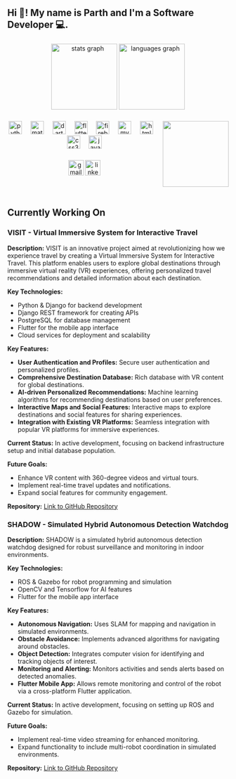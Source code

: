 <h2 align="left">Hi 👋! My name is Parth and I'm a Software Developer 💻.</h2>

###

<div align="center">
  <img src="https://github-readme-stats.vercel.app/api?username=RuntimeTerror1001&hide_title=false&hide_rank=false&show_icons=true&include_all_commits=true&count_private=true&disable_animations=false&theme=dracula&locale=en&hide_border=false" height="150" alt="stats graph"  />
  <img src="https://github-readme-stats.vercel.app/api/top-langs?username=RuntimeTerror1001&locale=en&hide_title=false&layout=compact&card_width=320&langs_count=5&theme=dracula&hide_border=false" height="150" alt="languages graph"  />
</div>

###

<img align="right" height="150" src="https://media0.giphy.com/media/v1.Y2lkPTc5MGI3NjExMThlZXhtOXNuYWduempkd3l5MnA1emxhcHJoanJmMHRob3Y3ZGoxNiZlcD12MV9pbnRlcm5hbF9naWZfYnlfaWQmY3Q9Zw/L1R1tvI9svkIWwpVYr/giphy.webp"  />

###

<div align="center">
  <img src="https://cdn.jsdelivr.net/gh/devicons/devicon/icons/python/python-original.svg" height="30" alt="python logo"  />
  <img width="12" />
  <img src="https://cdn.jsdelivr.net/gh/devicons/devicon/icons/matlab/matlab-original.svg" height="30" alt="matlab logo"  />
  <img width="12" />
  <img src="https://cdn.jsdelivr.net/gh/devicons/devicon/icons/dart/dart-original.svg" height="30" alt="dart logo"  />
  <img width="12" />
  <img src="https://cdn.jsdelivr.net/gh/devicons/devicon/icons/flutter/flutter-original.svg" height="30" alt="flutter logo"  />
  <img width="12" />
  <img src="https://cdn.jsdelivr.net/gh/devicons/devicon/icons/firebase/firebase-plain.svg" height="30" alt="firebase logo"  />
  <img width="12" />
  <img src="https://cdn.jsdelivr.net/gh/devicons/devicon/icons/mysql/mysql-original.svg" height="30" alt="mysql logo"  />
  <img width="12" />
  <img src="https://cdn.jsdelivr.net/gh/devicons/devicon/icons/html5/html5-original.svg" height="30" alt="html5 logo"  />
  <img width="12" />
  <img src="https://cdn.jsdelivr.net/gh/devicons/devicon/icons/css3/css3-original.svg" height="30" alt="css3 logo"  />
  <img width="12" />
  <img src="https://cdn.jsdelivr.net/gh/devicons/devicon/icons/javascript/javascript-original.svg" height="30" alt="javascript logo"  />
</div>

###

<div align="center">
  <img src="https://img.shields.io/static/v1?message=Gmail&logo=gmail&label=&color=D14836&logoColor=white&labelColor=&style=for-the-badge" height="35" alt="gmail logo"  />
  <img src="https://img.shields.io/static/v1?message=LinkedIn&logo=linkedin&label=&color=0077B5&logoColor=white&labelColor=&style=for-the-badge" height="35" alt="linkedin logo"  />
</div>

###

<br clear="both">

###
###

## Currently Working On


### VISIT - Virtual Immersive System for Interactive Travel

**Description:**
VISIT is an innovative project aimed at revolutionizing how we experience travel by creating a Virtual Immersive System for Interactive Travel. This platform enables users to explore global destinations through immersive virtual reality (VR) experiences, offering personalized travel recommendations and detailed information about each destination.

**Key Technologies:**
- Python & Django for backend development
- Django REST framework for creating APIs
- PostgreSQL for database management
- Flutter for the mobile app interface
- Cloud services for deployment and scalability

**Key Features:**
- **User Authentication and Profiles:** Secure user authentication and personalized profiles.
- **Comprehensive Destination Database:** Rich database with VR content for global destinations.
- **AI-driven Personalized Recommendations:** Machine learning algorithms for recommending destinations based on user preferences.
- **Interactive Maps and Social Features:** Interactive maps to explore destinations and social features for sharing experiences.
- **Integration with Existing VR Platforms:** Seamless integration with popular VR platforms for immersive experiences.

**Current Status:**
In active development, focusing on backend infrastructure setup and initial database population.

**Future Goals:**
- Enhance VR content with 360-degree videos and virtual tours.
- Implement real-time travel updates and notifications.
- Expand social features for community engagement.

**Repository:**
[Link to GitHub Repository](https://github.com/your-username/visit-project)

###

### SHADOW - Simulated Hybrid Autonomous Detection Watchdog

**Description:**
SHADOW is a simulated hybrid autonomous detection watchdog designed for robust surveillance and monitoring in indoor environments.

**Key Technologies:**
- ROS & Gazebo for robot programming and simulation
- OpenCV and Tensorflow for AI features
- Flutter for the mobile app interface

**Key Features:**
- **Autonomous Navigation:** Uses SLAM for mapping and navigation in simulated environments.
- **Obstacle Avoidance:** Implements advanced algorithms for navigating around obstacles.
- **Object Detection:** Integrates computer vision for identifying and tracking objects of interest.
- **Monitoring and Alerting:** Monitors activities and sends alerts based on detected anomalies.
- **Flutter Mobile App:** Allows remote monitoring and control of the robot via a cross-platform Flutter application.

**Current Status:**
In active development, focusing on setting up ROS and Gazebo for simulation.

**Future Goals:**
- Implement real-time video streaming for enhanced monitoring.
- Expand functionality to include multi-robot coordination in simulated environments.

**Repository:**
[Link to GitHub Repository](https://github.com/your-username/shadow-project)

